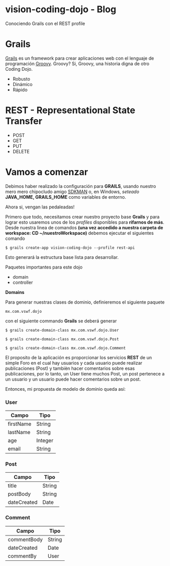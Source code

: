 # vision-coding-dojo - Blog 
Conociendo Grails con el REST profile

Grails
===

[Grails](http://grails.org/) es un framework para crear aplicaciones web con el lenguaje de programación [Groovy](http://groovy-lang.org/). Groovy? Si, Groovy, una historia digna de otro Coding Dojo. 

 - Robusto
 - Dinámico
 - Rápido



REST -  Representational State Transfer
===
 - POST
 - GET
 - PUT
 - DELETE

Vamos a comenzar
===

Debimos haber realizado la configuración para **GRAILS**, usando nuestro mero mero chipocludo amigo [SDKMAN](http://sdkman.io/) o, en Windows, _seteado_ **JAVA_HOME, GRAILS_HOME** como variables de entorno.

Ahora si, vengan las pedaleadas!

Primero que todo, necesitamos crear nuestro proyecto base **Grails** y para lograr esto usaremos unos de los _profiles_ disponibles para **rifarnos de más**. Desde nuestra linea de comandos **(una vez accedido a nuestra carpeta de workspace: CD ~/nuestroWorkspace)** debemos ejecutar el siguientes comando 

```
$ grails create-app vision-coding-dojo --profile rest-api
```

Esto generará la estructura base lista para desarrollar. 

Paquetes importantes para este dojo

- domain
- controller

**Domains**

Para generar nuestras clases de dominio, definieremos el siguiente paquete

```
mx.com.vswf.dojo
```

con el siguiente commando **Grails** se deberá generar 

```
$ grails create-domain-class mx.com.vswf.dojo.User

$ grails create-domain-class mx.com.vswf.dojo.Post

$ grails create-domain-class mx.com.vswf.dojo.Comment
```

El proposito de la aplicación es proporcionar los servicios **REST** de un simple Foro en el cual hay usuarios y cada usuario puede realizar publicaciones (Post) y tambièn hacer comentarios sobre esas publicaciones, por lo tanto, un User tiene muchos Post, un post pertenece a un usuario y un usuario puede hacer comentarios sobre un post.

Entonces, mi propuesta de modelo de dominio queda así:

### User

|Campo | Tipo  |
|--------------------------|---|
|firstName|String|
|lastName|String|
|age|Integer|
|email|String|


### Post

|Campo | Tipo  |
|--------------------------|---|
|title|String|
|postBody|String|
|dateCreated|Date|

### Comment

|Campo | Tipo  |
|--------------------------|---|
|commentBody|String|
|dateCreated|	Date|
|commentBy|User|
